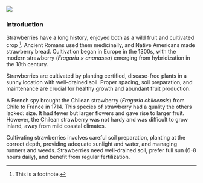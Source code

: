 <a href="https://www.juncture-digital.org"><img src="https://juncture-digital.github.io/juncture/static/images/ve-button.png"></a>

<param ve-config 
title="Strawberry"    
source-image="link"   
banner="https://upload.wikimedia.org/wikipedia/commons/0/08/Renoir_-_Strawberries%2C_c._1905.jpg" 
height=100
author="Elizabeth Mirabal"
layout="vertical">

### Introduction

Strawberries have a long history, enjoyed both as a wild fruit and cultivated crop [^1]. Ancient Romans used them medicinally, and Native Americans made strawberry bread. Cultivation began in Europe in the 1300s, with the modern strawberry (*Fragaria × ananassa*) emerging from hybridization in the 18th century. 
<param ve-image
	   src="gh:MirabalElizabeth/plant-humanities-summer-program/main/section-two/Fragaria1716.jpg"
	   caption="Fragaria chiloensis (Coastal Strawberry) in Relation du voyage de la mer du Sud, aux côtes du Chili, du Pérou et de Brésil, fait pendant les années 1712, 1713, et 1714 by Amédée-François Frézier.">

Strawberries are cultivated by planting certified, disease-free plants in a sunny location with well-drained soil. Proper spacing, soil preparation, and maintenance are crucial for healthy growth and abundant fruit production. 
<param ve-compare
	   src="wc:A_fruiting_%E2%80%9CIngram%27s_Frogmore_Late_Pine%E2%80%9D_strawberry_plant_(Fr_Wellcome_V0044427.jpg"
               caption="Twins">
<param ve-compare
               src="wc:Fragaria_virginiana_BW-1979-0522-0603.jpg">
			   
A French spy brought the Chilean strawberry (*Fragaria chiloensis*) from Chile to France in 1714. This species of strawberry had a quality the others lacked: size. It had fewer but larger flowers and gave rise to larger fruit. However, the Chilean strawberry was not hardy and was difficult to grow inland, away from mild coastal climates. 
<param ve-video
               src="ZKEC-zVjGOE"
               start="0:00"
               end="4:53"
			   caption="This is a caption">
			   
Cultivating strawberries involves careful soil preparation, planting at the correct depth, providing adequate sunlight and water, and managing runners and weeds. Strawberries need well-drained soil, prefer full sun (6-8 hours daily), and benefit from regular fertilization. 
<param ve-iframe
               src="https://archive.org/details/completemanualfo00pard/page/n6">


[^1]: This is a footnote.
